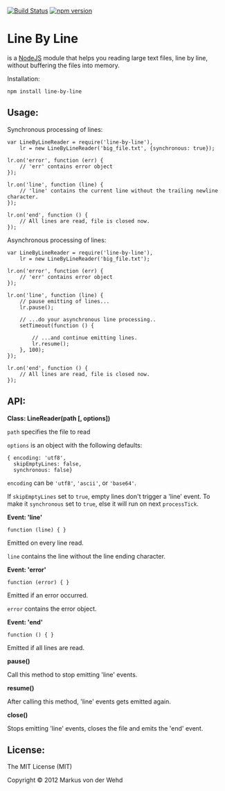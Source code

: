 [![Build Status](https://travis-ci.org/Osterjour/line-by-line.svg?branch=master)](https://travis-ci.org/Osterjour/line-by-line)
[![npm version](https://badge.fury.io/js/line-by-line.svg)](http://badge.fury.io/js/line-by-line)

# Line By Line
is a [NodeJS](http://nodejs.org/) module
that helps you reading large text files, line by line,
without buffering the files into memory.

Installation:

    npm install line-by-line


## Usage:

Synchronous processing of lines:

	var LineByLineReader = require('line-by-line'),
	    lr = new LineByLineReader('big_file.txt', {synchronous: true});

	lr.on('error', function (err) {
		// 'err' contains error object
	});

	lr.on('line', function (line) {
		// 'line' contains the current line without the trailing newline character.
	});

	lr.on('end', function () {
		// All lines are read, file is closed now.
	});

Asynchronous processing of lines:

	var LineByLineReader = require('line-by-line'),
	    lr = new LineByLineReader('big_file.txt');

	lr.on('error', function (err) {
		// 'err' contains error object
	});

	lr.on('line', function (line) {
		// pause emitting of lines...
		lr.pause();

		// ...do your asynchronous line processing..
		setTimeout(function () {

			// ...and continue emitting lines.
			lr.resume();
		}, 100);
	});

	lr.on('end', function () {
		// All lines are read, file is closed now.
	});


## API:

**Class: LineReader(path [, options])**

`path` specifies the file to read

`options` is an object with the following defaults:
```
{ encoding: 'utf8',
  skipEmptyLines: false,
  synchronous: false}
```

`encoding` can be `'utf8'`, `'ascii'`, or `'base64'`.

If `skipEmptyLines` set to `true`, empty lines don't trigger a 'line' event.
To make it `synchronous` set to `true`, else it will run on next `processTick`.


**Event: 'line'**

    function (line) { }

Emitted on every line read.

`line` contains the line without the line ending character.


**Event: 'error'**

    function (error) { }

Emitted if an error occurred.

`error` contains the error object.


**Event: 'end'**

    function () { }

Emitted if all lines are read.


**pause()**

Call this method to stop emitting 'line' events.


**resume()**

After calling this method, 'line' events gets emitted again.


**close()**

Stops emitting 'line' events, closes the file and emits the 'end' event.


## License:

The MIT License (MIT)

Copyright © 2012 Markus von der Wehd
